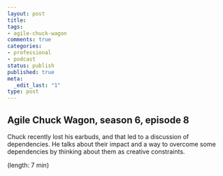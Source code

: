 ```yaml
---
layout: post
title: 
tags:
- agile-chuck-wagon
comments: true
categories:
- professional
- podcast
status: publish
published: true
meta:
  _edit_last: "1"
type: post
---
```


## Agile Chuck Wagon, season 6, episode 8

Chuck recently lost his earbuds, and that led to a discussion of dependencies. He talks about their impact and a way to overcome some dependencies by thinking about them as creative constraints.

  (length: 7 min)
